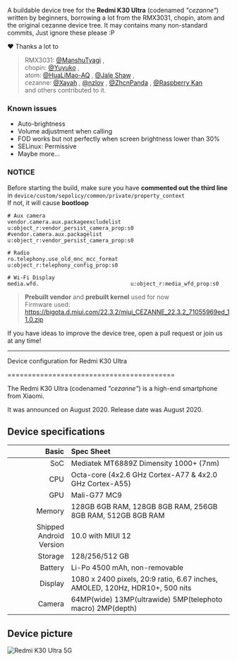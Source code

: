 A buildable device tree for the __Redmi K30 Ultra__ (codenamed _"cezanne"_) written by beginners, borrowing a lot from the RMX3031, chopin, atom and the original cezanne device tree. It may contains many non-standard commits, Just ignore these please :P

❤ Thanks a lot to  
> RMX3031: [@ManshuTyagi](https://github.com/ManshuTyagi) ,  
chopin: [@Yuyuko](https://github.com/Yuyuko1024) ,  
atom: [@HuaLiMao-AQ](https://github.com/HuaLiMao-AQ) , [@Jale Shaw](https://github.com/xjl12) ,  
cezanne: [@Xayah](https://github.com/XayahSuSuSu) , [@nzlov](https://github.com/nzlov) , [@ZhcnPanda](https://github.com/ZhcnPanda) , [@Raspberry Kan](https://github.com/Raspberry-Monster)  
and others contributed to it.

### Known issues
- Auto-brightness
- Volume adjustment when calling
- FOD works but not perfectly when screen brightness lower than 30%
- SELinux: Permissive
- Maybe more...

### NOTICE
Before starting the build, make sure you have __commented out the third line__ in `device/custom/sepolicy/common/private/property_context`  
If not, it will cause __bootloop__

```
# Aux camera
vendor.camera.aux.packageexcludelist   u:object_r:vendor_persist_camera_prop:s0
#vendor.camera.aux.packagelist          u:object_r:vendor_persist_camera_prop:s0

# Radio
ro.telephony.use_old_mnc_mcc_format    u:object_r:telephony_config_prop:s0

# Wi-Fi Display
media.wfd.                             u:object_r:media_wfd_prop:s0
```

> __Prebuilt vendor__ and __prebuilt kernel__ used for now  
Firmware used: https://bigota.d.miui.com/22.3.2/miui_CEZANNE_22.3.2_71055969ed_11.0.zip

If you have ideas to improve the device tree, open a pull request or join us at any time!


---
Device configuration for Redmi K30 Ultra

=========================================

The Redmi K30 Ultra (codenamed _"cezanne"_) is a high-end smartphone from Xiaomi.

It was announced on August 2020. Release date was August 2020.

## Device specifications

Basic   | Spec Sheet
-------:|:-------------------------
SoC     | Mediatek MT6889Z Dimensity 1000+ (7nm)
CPU     | Octa-core (4x2.6 GHz Cortex-A77 & 4x2.0 GHz Cortex-A55)
GPU     | Mali-G77 MC9
Memory  | 128GB 6GB RAM, 128GB 8GB RAM, 256GB 8GB RAM, 512GB 8GB RAM
Shipped Android Version | 10.0 with MIUI 12
Storage | 128/256/512 GB
Battery | Li-Po 4500 mAh, non-removable
Display | 1080 x 2400 pixels, 20:9 ratio, 6.67 inches, AMOLED, 120Hz, HDR10+, 500 nits
Camera  | 64MP(wide) 13MP(ultrawide) 5MP(telephoto macro) 2MP(depth)
## Device picture

![Redmi K30 Ultra 5G ](https://fdn2.gsmarena.com/vv/pics/xiaomi/xiaomi-redmi-k30-ultra-1.jpg "Redmi K30 Ultra 5G")
